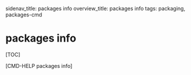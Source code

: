 sidenav_title: packages info
overview_title: packages info
tags: packaging, packages-cmd

# packages info

[TOC]

[CMD-HELP packages info]
